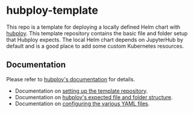 # hubploy-template

This repo is a template for deploying a locally defined Helm chart with
[hubploy](https://github.com/yuvipanda/hubploy). This template repository
contains the basic file and folder setup that Hubploy expects. The local Helm
chart depends on JupyterHub by default and is a good place to add some custom
Kubernetes resources.

## Documentation

Please refer to [hubploy's documentation](https://hubploy.readthedocs.io/en/latest/index.html) for details.
- Documentation on [setting up the template repository](https://hubploy.readthedocs.io/en/latest/howto/hubploy-deploy-jupyterhub-repo-setup.html).
- Documentation on [hubploy's expected file and folder structure](https://hubploy.readthedocs.io/en/latest/topics/topic-directory-structure.html).
- Documentation on [configuring the various YAML files](https://hubploy.readthedocs.io/en/latest/topics/topic-values-yaml-overriding.html).
